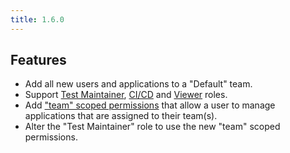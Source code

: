 ```yaml
---
title: 1.6.0
---
```


## Features

* Add all new users and applications to a "Default" team.
* Support [Test Maintainer](docs/permissions/predefined-roles#test-maintainer), [CI/CD](/docs/permissions/predefined-roles#cicd) and [Viewer](/docs/permissions/predefined-roles#viewer) roles.
* Add ["team" scoped permissions](/docs/permissions/permissions/#contract_datamanageteam) that allow a user to manage applications that are assigned to their team(s).
* Alter the "Test Maintainer" role to use the new "team" scoped permissions.
